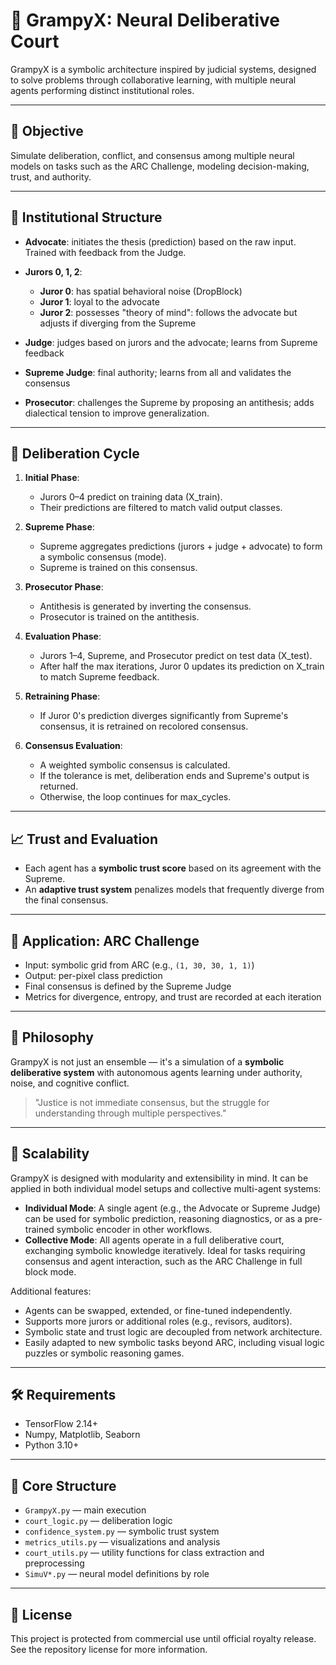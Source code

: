 # 🧠 GrampyX: Neural Deliberative Court

GrampyX is a symbolic architecture inspired by judicial systems, designed to solve problems through collaborative learning, with multiple neural agents performing distinct institutional roles.

---

## 🎯 Objective

Simulate deliberation, conflict, and consensus among multiple neural models on tasks such as the ARC Challenge, modeling decision-making, trust, and authority.

---

## 👥 Institutional Structure

* **Advocate**: initiates the thesis (prediction) based on the raw input. Trained with feedback from the Judge.
* **Jurors 0, 1, 2**:

  * **Juror 0**: has spatial behavioral noise (DropBlock)
  * **Juror 1**: loyal to the advocate
  * **Juror 2**: possesses "theory of mind": follows the advocate but adjusts if diverging from the Supreme
* **Judge**: judges based on jurors and the advocate; learns from Supreme feedback
* **Supreme Judge**: final authority; learns from all and validates the consensus
* **Prosecutor**: challenges the Supreme by proposing an antithesis; adds dialectical tension to improve generalization.

---

## 🔁 Deliberation Cycle

1. **Initial Phase**:

   * Jurors 0–4 predict on training data (X\_train).
   * Their predictions are filtered to match valid output classes.

2. **Supreme Phase**:

   * Supreme aggregates predictions (jurors + judge + advocate) to form a symbolic consensus (mode).
   * Supreme is trained on this consensus.

3. **Prosecutor Phase**:

   * Antithesis is generated by inverting the consensus.
   * Prosecutor is trained on the antithesis.

4. **Evaluation Phase**:

   * Jurors 1–4, Supreme, and Prosecutor predict on test data (X\_test).
   * After half the max iterations, Juror 0 updates its prediction on X\_train to match Supreme feedback.

5. **Retraining Phase**:

   * If Juror 0's prediction diverges significantly from Supreme's consensus, it is retrained on recolored consensus.

6. **Consensus Evaluation**:

   * A weighted symbolic consensus is calculated.
   * If the tolerance is met, deliberation ends and Supreme's output is returned.
   * Otherwise, the loop continues for max\_cycles.

---

## 📈 Trust and Evaluation

* Each agent has a **symbolic trust score** based on its agreement with the Supreme.
* An **adaptive trust system** penalizes models that frequently diverge from the final consensus.

---

## 🧪 Application: ARC Challenge

* Input: symbolic grid from ARC (e.g., `(1, 30, 30, 1, 1)`)
* Output: per-pixel class prediction
* Final consensus is defined by the Supreme Judge
* Metrics for divergence, entropy, and trust are recorded at each iteration

---

## 🧬 Philosophy

GrampyX is not just an ensemble — it's a simulation of a **symbolic deliberative system** with autonomous agents learning under authority, noise, and cognitive conflict.

> "Justice is not immediate consensus, but the struggle for understanding through multiple perspectives."

---

## 🚀 Scalability

GrampyX is designed with modularity and extensibility in mind. It can be applied in both individual model setups and collective multi-agent systems:

* **Individual Mode**: A single agent (e.g., the Advocate or Supreme Judge) can be used for symbolic prediction, reasoning diagnostics, or as a pre-trained symbolic encoder in other workflows.
* **Collective Mode**: All agents operate in a full deliberative court, exchanging symbolic knowledge iteratively. Ideal for tasks requiring consensus and agent interaction, such as the ARC Challenge in full block mode.

Additional features:

* Agents can be swapped, extended, or fine-tuned independently.
* Supports more jurors or additional roles (e.g., revisors, auditors).
* Symbolic state and trust logic are decoupled from network architecture.
* Easily adapted to new symbolic tasks beyond ARC, including visual logic puzzles or symbolic reasoning games.

---

## 🛠️ Requirements

* TensorFlow 2.14+
* Numpy, Matplotlib, Seaborn
* Python 3.10+

---

## 📁 Core Structure

* `GrampyX.py` — main execution
* `court_logic.py` — deliberation logic
* `confidence_system.py` — symbolic trust system
* `metrics_utils.py` — visualizations and analysis
* `court_utils.py` — utility functions for class extraction and preprocessing
* `SimuV*.py` — neural model definitions by role

---

## 📜 License

This project is protected from commercial use until official royalty release. See the repository license for more information.
